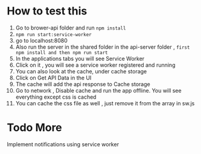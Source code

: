 # How to test this

1. Go to brower-api folder and run ```npm install```
2. ```npm run start:service-worker```
3. go to localhost:8080
4. Also run the server in the shared folder in the api-server folder , ```first npm install and then npm run start```
5. In the applications tabs you will see Service Worker
6. Click on it , you will see a service worker registered and running
7. You can also look at the cache, under cache storage
8. Click on Get API Data in the UI
9. The cache will add the api response to Cache storage
10. Go to network , Disable cache and run the app offline. You will see everything except css is cached
11. You can cache the css file as well , just remove it from the array in sw.js

# Todo More

Implement notifications using service worker
